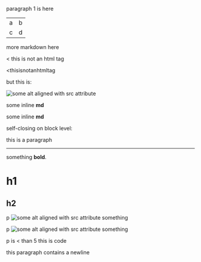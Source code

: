 paragraph 1 is here

<table>
	<tr>
		<td>a</td>
		<td>b</td>
	</tr>
	<tr>
		<td>c</td>
		<td>d</td>
	</tr>
</table>

more markdown here

< this is not an html tag

<thisisnotanhtmltag

but this is:

<img src="file.jpg"
     alt="some alt aligned with src attribute" title="some text" />

<span class="test">some inline **md**</span>

<span>some inline **md**</span>

self-closing on block level:

<p>this is a paragraph</p>
<hr style="clear: both;" />

something **bold**.

<custom />

# h1

<custom multi="line" something="hi" />

## h2

p <img src="file.jpg"
       alt="some alt aligned with src attribute"
       title="some text" />
   something

p <img src="file.jpg"
       alt="some alt aligned with src attribute"
       title="some text" />
    something

p is < than 5
    this is code

this paragraph contains a <!-- multi
line html comment -->
newline

